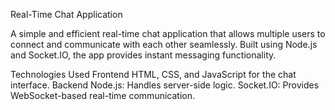 Real-Time Chat Application

A simple and efficient real-time chat application that allows multiple users to connect and communicate with each other seamlessly. Built using Node.js and Socket.IO, the app provides instant messaging functionality.





Technologies Used
Frontend
HTML, CSS, and JavaScript for the chat interface.
Backend
Node.js: Handles server-side logic.
Socket.IO: Provides WebSocket-based real-time communication.




